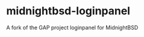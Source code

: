 midnightbsd-loginpanel
======================

A fork of the GAP project loginpanel for MidnightBSD
